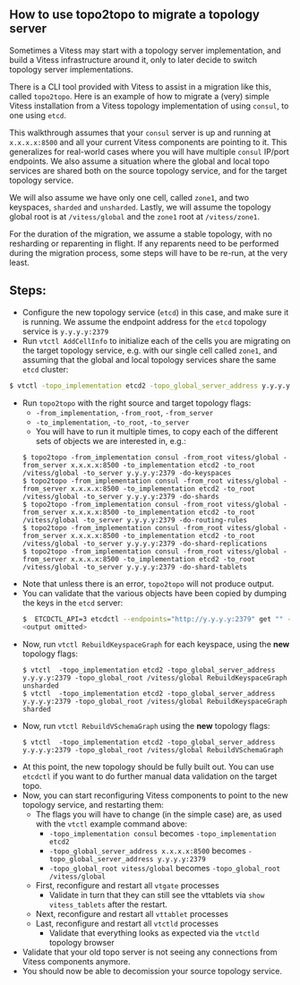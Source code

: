 ## How to use topo2topo to migrate a topology server

Sometimes a Vitess may start with a topology server implementation, and build
a Vitess infrastructure around it, only to later decide to switch topology
server implementations.

There is a CLI tool provided with Vitess to assist in a migration like
this, called `topo2topo`.  Here is an example of how to migrate a (very)
simple Vitess installation from a Vitess topology implementation of using
`consul`, to one using `etcd`.

This walkthrough assumes that your `consul` server is up and running at
`x.x.x.x:8500` and all your current Vitess components are pointing to it.
This generalizes for real-world cases where you will have multiple `consul`
IP/port endpoints.  We also assume a situation where the global and local
topo services are shared both on the source topology service, and for the
target topology service.

We will also assume we have only one cell, called `zone1`, and two keyspaces,
`sharded` and `unsharded`.  Lastly, we will assume the topology global root
is at `/vitess/global` and the `zone1` root at `/vitess/zone1`.

For the duration of the migration, we assume a stable topology, with no
resharding or reparenting in flight.  If any reparents need to be performed
during the migration process, some steps will have to be re-run, at the very
least.


## Steps:

 * Configure the new topology service (`etcd`) in this case, and make sure it
 is running.  We assume the endpoint address for the `etcd` topology service
 is `y.y.y.y:2379`
 * Run `vtctl AddCellInfo` to initialize each of the cells you are migrating
 on the target topology service, e.g. with our single cell called `zone1`,
 and assuming that the global and local topology services share the same
 `etcd` cluster:
 ```sh
 $ vtctl -topo_implementation etcd2 -topo_global_server_address y.y.y.y:2379 -topo_global_root /vitess/global AddCellInfo -root /vitess/zone1 -server_address y.y.y.y:2379 zone1
 ```
 * Run `topo2topo` with the right source and target topology flags:
   * `-from_implementation`, `-from_root`, `-from_server`
   * `-to_implementation`, `-to_root`, `-to_server`
   * You will have to run it multiple times, to copy each of the different
   sets of objects we are interested in, e.g.:
   ```
   $ topo2topo -from_implementation consul -from_root vitess/global -from_server x.x.x.x:8500 -to_implementation etcd2 -to_root /vitess/global -to_server y.y.y.y:2379 -do-keyspaces
   $ topo2topo -from_implementation consul -from_root vitess/global -from_server x.x.x.x:8500 -to_implementation etcd2 -to_root /vitess/global -to_server y.y.y.y:2379 -do-shards
   $ topo2topo -from_implementation consul -from_root vitess/global -from_server x.x.x.x:8500 -to_implementation etcd2 -to_root /vitess/global -to_server y.y.y.y:2379 -do-routing-rules
   $ topo2topo -from_implementation consul -from_root vitess/global -from_server x.x.x.x:8500 -to_implementation etcd2 -to_root /vitess/global -to_server y.y.y.y:2379 -do-shard-replications
   $ topo2topo -from_implementation consul -from_root vitess/global -from_server x.x.x.x:8500 -to_implementation etcd2 -to_root /vitess/global -to_server y.y.y.y:2379 -do-shard-tablets
   ```
 * Note that unless there is an error, `topo2topo` will not produce output.
 * You can validate that the various objects have been copied by dumping the
   keys in the `etcd` server:
   ```sh
   $  ETCDCTL_API=3 etcdctl --endpoints="http://y.y.y.y:2379" get "" --prefix --keys-only
   <output omitted>
   ```
 * Now, run `vtctl RebuildKeyspaceGraph` for each keyspace, using the **new**
   topology flags:
   ```
   $ vtctl  -topo_implementation etcd2 -topo_global_server_address y.y.y.y:2379 -topo_global_root /vitess/global RebuildKeyspaceGraph unsharded
   $ vtctl  -topo_implementation etcd2 -topo_global_server_address y.y.y.y:2379 -topo_global_root /vitess/global RebuildKeyspaceGraph sharded
   ```
 * Now, run `vtctl RebuildVSchemaGraph` using the **new** topology flags:
   ```
   $ vtctl  -topo_implementation etcd2 -topo_global_server_address y.y.y.y:2379 -topo_global_root /vitess/global RebuildVSchemaGraph
   ```
 * At this point, the new topology should be fully built out.  You can use
   `etcdctl` if you want to do further manual data validation on the target
   topo.
 * Now, you can start reconfiguring Vitess components to point to the 
   new topology service, and restarting them:
   * The flags you will have to change (in the simple case) are, as used with
     the `vtctl` example command above:
     * `-topo_implementation consul` becomes `-topo_implementation etcd2`
     * `-topo_global_server_address x.x.x.x:8500` becomes `-topo_global_server_address y.y.y.y:2379`
     * `-topo_global_root vitess/global` becomes `-topo_global_root /vitess/global`
   * First, reconfigure and restart all `vtgate` processes
     * Validate in turn that they can still see the vttablets via
     `show vitess_tablets` after the restart.
   * Next, reconfigure and restart all `vttablet` processes
   * Last, reconfigure and restart all `vtctld` processes
     * Validate that everything looks as expected via the `vtctld` topology
     browser
 * Validate that your old topo server is not seeing any connections
   from Vitess components anymore.
 * You should now be able to decomission your source topology service.

